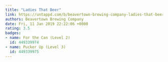 ```yaml
---
title: "Ladies That Beer"
link: https://untappd.com/b/beavertown-brewing-company-ladies-that-beer/3017412
authors: Beavertown Brewing Company
date: Fri, 11 Jan 2019 22:22:06 +0000
rating: 3.5
badges:
- name: For the Can (Level 2)
  id: 449339974
- name: Pucker Up (Level 3)
  id: 449339975
---
```


